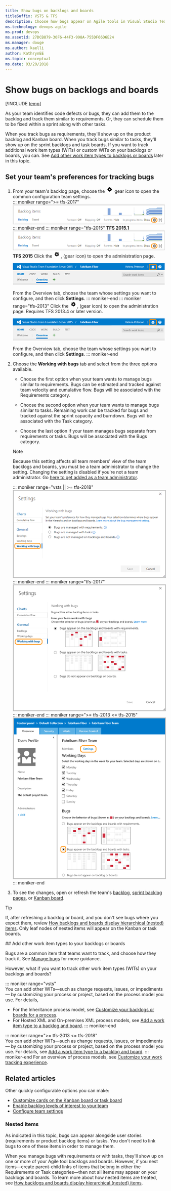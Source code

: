 ```yaml
---
title: Show bugs on backlogs and boards
titleSuffix: VSTS & TFS 
description: Choose how bugs appear on Agile tools in Visual Studio Team Services & Team Foundation Server 
ms.technology: devops-agile
ms.prod: devops
ms.assetid: 27DCB879-30F6-44F3-998A-755DF66D6E24
ms.manager: douge
ms.author: kaelli
author: KathrynEE
ms.topic: conceptual
ms.date: 03/20/2018
---
```


# Show bugs on backlogs and boards  


[!INCLUDE [temp](../_shared/version-vsts-tfs-all-versions.md)]


As your team identifies code defects or bugs, they can add them to the backlog and track them similar to requirements. Or, they can schedule them to be fixed within a sprint along with other tasks. 
 
When you track bugs as requirements, they'll show up on the product backlog and Kanban board. When you track bugs similar to tasks, they'll show up on the sprint backlogs and task boards. If you want to track additional work item types (WITs) or custom WITs on your backlogs or boards, you can. See [Add other work item types to backlogs or boards](#add-other-wits) later in this topic.

## Set your team's preferences for tracking bugs  
<!---
> [!NOTE]    
>**Feature availability**: You can manage all your team settings from a common configuration dialog from VSTS and TFS 2015.1 and later versions.
-->  

1. From your team's backlog page, choose the ![](../_img/icons/team-settings-gear-icon.png) gear icon to open the common configuration team settings.  
	::: moniker range=">= tfs-2017"  
	![Backlog board, open team settings](../backlogs/_img/organize-backlog-open-ccdialog.png) 
	::: moniker-end
	::: moniker range="tfs-2015" 
	**TFS 2015.1**
	![Backlog board, open team settings](../backlogs/_img/organize-backlog-open-ccdialog.png) 
	**TFS 2015**
	Click the ![gear icon](../_img/icons/team-settings-gear-icon.png), (gear icon) to open the administration page.  

	![Gear icon provides access to admin pages](../_img/icons/ALM_OpenAdminContext.png)

	From the Overview tab, choose the team whose settings you want to configure, and then click **Settings**.
	::: moniker-end
	::: moniker range="tfs-2013"
	Click the ![gear icon](../_img/icons/team-settings-gear-icon.png), (gear icon) to open the administration page. Requires TFS 2013.4 or later version.  

	![Gear icon provides access to admin pages](../_img/icons/ALM_OpenAdminContext.png)

	From the Overview tab, choose the team whose settings you want to configure, and then click **Settings**.
	::: moniker-end

2. Choose the **Working with bugs** tab and select from the three options available.

	* Choose the first option when your team wants to manage bugs similar to requirements. Bugs can be estimated and tracked against team velocity and cumulative flow. Bugs will be associated with the Requirements category.  

	* Choose the second option when your team wants to manage bugs similar to tasks. Remaining work can be tracked for bugs and tracked against the sprint capacity and burndown. Bugs will be associated with the Task category. 

	* Choose the last option if your team manages bugs separate from requirements or tasks. Bugs will be associated with the Bugs category. 

	> [!NOTE]    
	> Because this setting affects all team members' view of the team backlogs and boards, you must be a team administrator to change the setting. Changing the setting is disabled if you're not a team administrator. Go [here to get added as a team administrator](../../organizations/settings/add-team-administrator.md).
	
	::: moniker range="vsts || >= tfs-2018"  	
	<img src="_img/show-bugs-settings-ts.png" alt="VSTS, web portal, team settings dialog, Working with bugs tab" style="border: 2px solid #C3C3C3;" />
	::: moniker-end
	::: moniker range="tfs-2017"     
	<img src="_img/show-bugs-settings-2017.png" alt="TFS, web portal, team settings dialog, Working with bugs tab" style="border: 2px solid #C3C3C3;" />
	::: moniker-end
	::: moniker range=">= tfs-2013 <= tfs-2015"  
	<img src="_img/team-settings.png" alt="TFS 2015, web portal, team settings admin page, Working with bugs" style="border: 2px solid #C3C3C3;" />
	::: moniker-end 

3. To see the changes, open or refresh the team's [backlog](../backlogs/create-your-backlog.md), [sprint backlog pages](../scrum/assign-work-sprint.md), or [Kanban board](../kanban/kanban-basics.md).

> [!TIP]  
> If, after refreshing a backlog or board, and you don't see bugs where you expect them, review [How backlogs and boards display hierarchical (nested) items](../backlogs/resolve-backlog-reorder-issues.md). Only leaf nodes of nested items will appear on the Kanban or task boards.  


<a id="add-other-wits" /> 
## Add other work item types to your backlogs or boards

Bugs are a common item that teams want to track, and choose how they track it. See [Manage bugs](../backlogs/manage-bugs.md) for more guidance. 

However, what if you want to track other work item types (WITs) on your backlogs and boards?  

::: moniker range="vsts"  
You can add other WITs&#8212;such as change requests, issues, or impediments&#8212; by customizing your process or project, based on the process model you use. For details,  
- For the Inheritance process model, see [Customize your backlogs or boards for a process](../../organizations/settings/work/customize-process-backlogs-boards.md).   
- For Hosted XML and On-premises XML process models, see [Add a work item type to a backlog and board](add-wits-to-backlogs-and-boards.md).
::: moniker-end

::: moniker range=">= tfs-2013 <= tfs-2018"    
You can add other WITs&#8212;such as change requests, issues, or impediments&#8212; by customizing your process or project, based on the process model you use. For details, see [Add a work item type to a backlog and board](add-wits-to-backlogs-and-boards.md).
::: moniker-end
For an overview of process models, see [Customize your work tracking experience](../customize/customize-work.md).  


## Related articles
Other quickly configurable options you can make:
- [Customize cards on the Kanban board or task board](customize-cards.md)
- [Enable backlog levels of interest to your team](../customize/select-backlog-navigation-levels.md) 
- [Configure team settings](../../organizations/settings/configure-team-settings.md)  

### Nested items  
As indicated in this topic, bugs can appear alongside user stories (requirements or product backlog items) or tasks. You don't need to link bugs to one of these items in order to manage them.

When you manage bugs with requirements or with tasks, they'll show up on one or more of your Agile tool backlogs and boards. However, if you nest items&mdash;create parent-child links of items that belong in either the Requirements or Task categories&mdash;then not all items may appear on your backlogs and boards. To learn more about how nested items are treated, see [How backlogs and boards display hierarchical (nested) items](../backlogs/resolve-backlog-reorder-issues.md).
